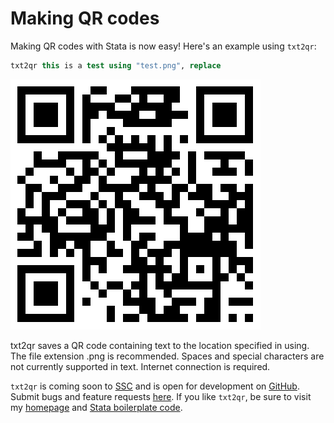 # Making QR codes

Making QR codes with Stata is now easy! Here's an example using `txt2qr`:

```stata
txt2qr this is a test using "test.png", replace
```

![Making QR codes with Stata](/img/txt2qr.png)

txt2qr saves a QR code containing text to the location specified in using. The file
extension .png is recommended. Spaces and special characters are not currently supported in
text. Internet connection is required.

`txt2qr` is coming soon to [SSC](https://ideas.repec.org/) and is open for development on [GitHub](https://github.com/bbdaniels/txt2qr). Submit bugs and feature requests [here](https://github.com/bbdaniels/txt2qr/issues). If you like `txt2qr`, be sure to visit my [homepage](http://bbdaniels.github.io) and [Stata boilerplate code](https://gist.github.com/bbdaniels/a3c9f9416f1d16d6f3c6e8cf371f1d89).
